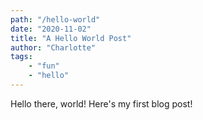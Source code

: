 ```yaml
---
path: "/hello-world"
date: "2020-11-02"
title: "A Hello World Post"
author: "Charlotte"
tags:
    - "fun"
    - "hello"
---
```


Hello there, world! Here's my first blog post!

